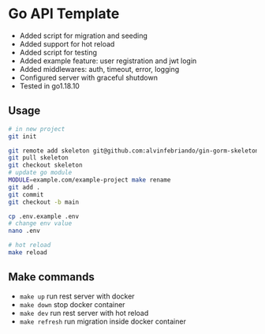 # Go API Template

- Added script for migration and seeding
- Added support for hot reload
- Added script for testing
- Added example feature: user registration and jwt login
- Added middlewares: auth, timeout, error, logging
- Configured server with graceful shutdown
- Tested in go1.18.10

## Usage

```bash
# in new project
git init

git remote add skeleton git@github.com:alvinfebriando/gin-gorm-skeleton.git
git pull skeleton
git checkout skeleton
# update go module
MODULE=example.com/example-project make rename
git add .
git commit
git checkout -b main

cp .env.example .env
# change env value
nano .env

# hot reload
make reload
```

## Make commands

- `make up` run rest server with docker
- `make down` stop docker container
- `make dev` run rest server with hot reload
- `make refresh` run migration inside docker container